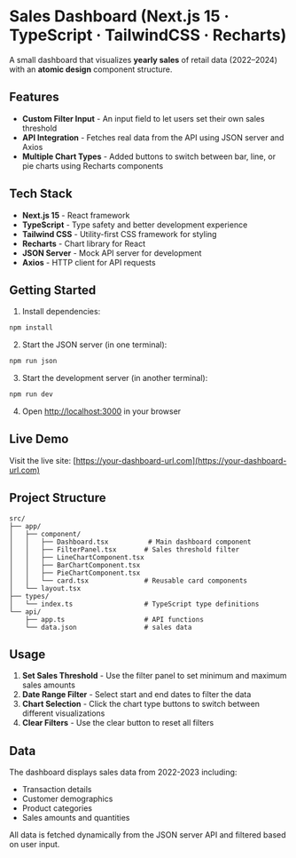 # Sales Dashboard (Next.js 15 · TypeScript · TailwindCSS · Recharts)

A small dashboard that visualizes **yearly sales** of retail data (2022–2024) with an **atomic design** component structure.

## Features

- **Custom Filter Input** - An input field to let users set their own sales threshold
- **API Integration** - Fetches real data from the API using JSON server and Axios
- **Multiple Chart Types** - Added buttons to switch between bar, line, or pie charts using Recharts components

## Tech Stack

- **Next.js 15** - React framework
- **TypeScript** - Type safety and better development experience
- **Tailwind CSS** - Utility-first CSS framework for styling
- **Recharts** - Chart library for React
- **JSON Server** - Mock API server for development
- **Axios** - HTTP client for API requests

## Getting Started

1. Install dependencies:
```bash
npm install
```

2. Start the JSON server (in one terminal):
```bash
npm run json
```

3. Start the development server (in another terminal):
```bash
npm run dev
```

4. Open [http://localhost:3000](http://localhost:3000) in your browser

## Live Demo

Visit the live site: [https://your-dashboard-url.com](https://your-dashboard-url.com)

## Project Structure

```
src/
├── app/
│   ├── component/
│   │   ├── Dashboard.tsx          # Main dashboard component
│   │   ├── FilterPanel.tsx       # Sales threshold filter
│   │   ├── LineChartComponent.tsx
│   │   ├── BarChartComponent.tsx
│   │   ├── PieChartComponent.tsx
│   │   └── card.tsx              # Reusable card components
│   └── layout.tsx
├── types/
│   └── index.ts                  # TypeScript type definitions
└── api/
    ├── app.ts                    # API functions
    └── data.json                 # sales data
```

## Usage

1. **Set Sales Threshold** - Use the filter panel to set minimum and maximum sales amounts
2. **Date Range Filter** - Select start and end dates to filter the data
3. **Chart Selection** - Click the chart type buttons to switch between different visualizations
4. **Clear Filters** - Use the clear button to reset all filters

## Data

The dashboard displays sales data from 2022-2023 including:
- Transaction details
- Customer demographics
- Product categories
- Sales amounts and quantities

All data is fetched dynamically from the JSON server API and filtered based on user input.